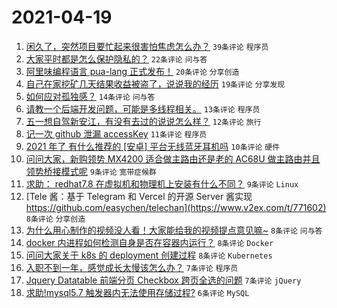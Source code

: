 # 2021-04-19

1. [闲久了，突然项目要忙起来很害怕焦虑怎么办？](https://www.v2ex.com/t/771549) `39条评论` `程序员`
1. [大家平时都是怎么保护隐私的？](https://www.v2ex.com/t/771550) `22条评论` `问与答`
1. [阿里味编程语言 pua-lang 正式发布！](https://www.v2ex.com/t/771576) `20条评论` `分享创造`
1. [自己在家挖矿几天结果收益被盗了，说说我的经历](https://www.v2ex.com/t/771563) `19条评论` `分享发现`
1. [如何应对孤独感？](https://www.v2ex.com/t/771599) `14条评论` `问与答`
1. [请教一个后端开发问题，可能是多线程相关。](https://www.v2ex.com/t/771558) `13条评论` `程序员`
1. [五一想自驾新安江，有没有去过的说说怎么样？](https://www.v2ex.com/t/771553) `12条评论` `旅行`
1. [记一次 github 泄漏 accessKey](https://www.v2ex.com/t/771582) `11条评论` `程序员`
1. [2021 年了 有什么推荐的 [安卓] 平台无线蓝牙耳机吗](https://www.v2ex.com/t/771567) `10条评论` `硬件`
1. [问问大家，新购领势 MX4200 适合做主路由还是老的 AC68U 做主路由并且领势桥接模式呢](https://www.v2ex.com/t/771566) `9条评论` `宽带症候群`
1. [求助： redhat7.8 在虚拟机和物理机上安装有什么不同？](https://www.v2ex.com/t/771538) `9条评论` `Linux`
1. [Tele 酱：基于 Telegram 和 Vercel 的开源 Server 酱实现 https://github.com/easychen/telechan](https://www.v2ex.com/t/771602) `8条评论` `分享创造`
1. [为什么用心制作的视频没人看！大家能给我的视频提点意见嘛~](https://www.v2ex.com/t/771597) `8条评论` `问与答`
1. [docker 内进程如何检测自身是否在容器内运行？](https://www.v2ex.com/t/771574) `8条评论` `Docker`
1. [问问大家关于 k8s 的 deployment 创建过程](https://www.v2ex.com/t/771559) `8条评论` `Kubernetes`
1. [入职不到一年，感觉成长太慢该怎么办？](https://www.v2ex.com/t/771592) `7条评论` `程序员`
1. [Jquery Datatable 前端分页 Checkbox 跨页全选的问题](https://www.v2ex.com/t/771556) `7条评论` `jQuery`
1. [求助!mysql5.7 触发器内无法使用存储过程?](https://www.v2ex.com/t/771575) `6条评论` `MySQL`
